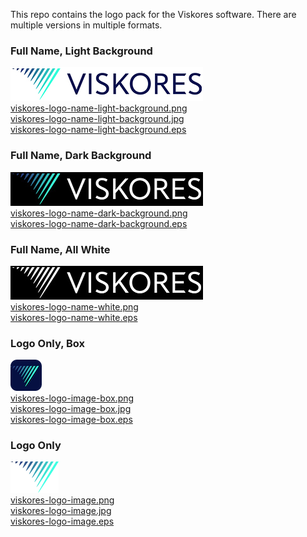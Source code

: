 This repo contains the logo pack for the Viskores software. There are multiple
versions in multiple formats.

### Full Name, Light Background
![](viskores-logo-name-light-background-thumbnail.jpg) \
[viskores-logo-name-light-background.png](viskores-logo-name-light-background.png) \
[viskores-logo-name-light-background.jpg](viskores-logo-name-light-background.jpg) \
[viskores-logo-name-light-background.eps](viskores-logo-name-light-background.eps)

### Full Name, Dark Background
![](viskores-logo-name-dark-background-thumbnail.jpg) \
[viskores-logo-name-dark-background.png](viskores-logo-name-dark-background.png) \
[viskores-logo-name-dark-background.eps](viskores-logo-name-dark-background.eps)

### Full Name, All White
![](viskores-logo-name-white-thumbnail.jpg) \
[viskores-logo-name-white.png](viskores-logo-name-white.png) \
[viskores-logo-name-white.eps](viskores-logo-name-white.eps)

### Logo Only, Box
![](viskores-logo-image-box-thumbnail.png) \
[viskores-logo-image-box.png](viskores-logo-image-box.png) \
[viskores-logo-image-box.jpg](viskores-logo-image-box.jpg) \
[viskores-logo-image-box.eps](viskores-logo-image-box.eps)

### Logo Only
![](viskores-logo-image-thumbnail.png) \
[viskores-logo-image.png](viskores-logo-image.png) \
[viskores-logo-image.jpg](viskores-logo-image.jpg) \
[viskores-logo-image.eps](viskores-logo-image.eps)

